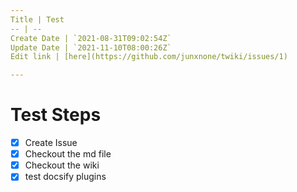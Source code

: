 ```yaml
---
Title | Test
-- | --
Create Date | `2021-08-31T09:02:54Z`
Update Date | `2021-11-10T08:00:26Z`
Edit link | [here](https://github.com/junxnone/twiki/issues/1)

---
```

# Test Steps

- [x] Create Issue
- [x] Checkout the md file
- [x] Checkout the wiki 
- [x] test docsify plugins
